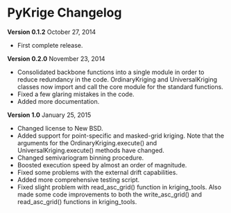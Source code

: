 PyKrige Changelog
=================

**Version 0.1.2**
October 27, 2014

* First complete release.

**Version 0.2.0**
November 23, 2014

* Consolidated backbone functions into a single module in order to reduce redundancy in the code. OrdinaryKriging and UniversalKriging classes now import and call the core module for the standard functions.
* Fixed a few glaring mistakes in the code.
* Added more documentation.

**Version 1.0**
January 25, 2015

* Changed license to New BSD.
* Added support for point-specific and masked-grid kriging. Note that the arguments for the OrdinaryKriging.execute() and UniversalKriging.execute() methods have changed.
* Changed semivariogram binning procedure.
* Boosted execution speed by almost an order of magnitude.
* Fixed some problems with the external drift capabilities.
* Added more comprehensive testing script.
* Fixed slight problem with read_asc_grid() function in kriging_tools. Also made some code improvements to both the write_asc_grid() and read_asc_grid() functions in kriging_tools.